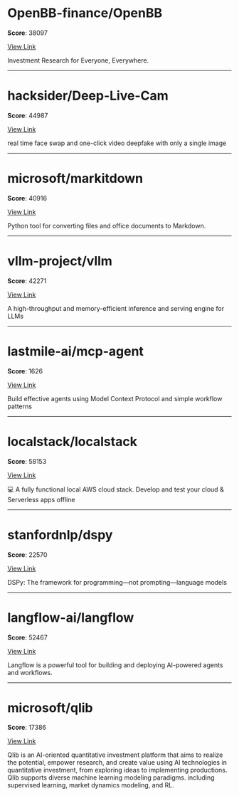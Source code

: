 
# OpenBB-finance/OpenBB

**Score**: 38097

[View Link](https://github.com/OpenBB-finance/OpenBB)

Investment Research for Everyone, Everywhere.

---

# hacksider/Deep-Live-Cam

**Score**: 44987

[View Link](https://github.com/hacksider/Deep-Live-Cam)

real time face swap and one-click video deepfake with only a single image

---

# microsoft/markitdown

**Score**: 40916

[View Link](https://github.com/microsoft/markitdown)

Python tool for converting files and office documents to Markdown.

---

# vllm-project/vllm

**Score**: 42271

[View Link](https://github.com/vllm-project/vllm)

A high-throughput and memory-efficient inference and serving engine for LLMs

---

# lastmile-ai/mcp-agent

**Score**: 1626

[View Link](https://github.com/lastmile-ai/mcp-agent)

Build effective agents using Model Context Protocol and simple workflow patterns

---

# localstack/localstack

**Score**: 58153

[View Link](https://github.com/localstack/localstack)

💻 A fully functional local AWS cloud stack. Develop and test your cloud & Serverless apps offline

---

# stanfordnlp/dspy

**Score**: 22570

[View Link](https://github.com/stanfordnlp/dspy)

DSPy: The framework for programming—not prompting—language models

---

# langflow-ai/langflow

**Score**: 52467

[View Link](https://github.com/langflow-ai/langflow)

Langflow is a powerful tool for building and deploying AI-powered agents and workflows.

---

# microsoft/qlib

**Score**: 17386

[View Link](https://github.com/microsoft/qlib)

Qlib is an AI-oriented quantitative investment platform that aims to realize the potential, empower research, and create value using AI technologies in quantitative investment, from exploring ideas to implementing productions. Qlib supports diverse machine learning modeling paradigms. including supervised learning, market dynamics modeling, and RL.
